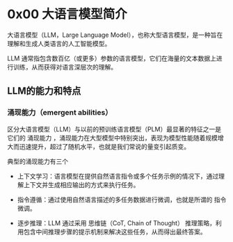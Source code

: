 # 0x00 大语言模型简介

大语言模型（LLM，Large Language Model），也称大型语言模型，是一种旨在理解和生成人类语言的人工智能模型。

LLM 通常指包含数百亿（或更多）参数的语言模型，它们在海量的文本数据上进行训练，从而获得对语言深层次的理解。

## LLM的能力和特点

### 涌现能力（emergent abilities）

区分大语言模型（LLM）与以前的预训练语言模型（PLM）最显著的特征之一是它们的 涌现能力 ，涌现能力在大型模型中特别突出，表现为模型性能随着规模增大而迅速提升，超过了随机水平，也就是我们常说的量变引起质变。

典型的涌现能力有三个

* 上下文学习：语言模型在提供自然语言指令或多个任务示例的情况下，通过理解上下文并生成相应输出的方式来执行任务。

* 指令遵循：通过使用自然语言描述的多任务数据进行微调，也就是所谓的 指令微调。

* 逐步推理：LLM 通过采用 思维链（CoT, Chain of Thought） 推理策略，利用包含中间推理步骤的提示机制来解决这些任务，从而得出最终答案。
